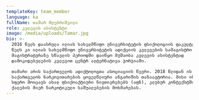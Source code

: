 ```yaml
---
templateKey: team_member
language: ka
fullName: თამარ მღებრიშვილი
role: კვლევის ასისტენტი
image: /media/uploads/Tamar.jpg
bio: >-
  2016 წელს დაასრულა ილიას სახელმწიფო უნივერსიტეტის ფსიქოლოგიის ფაკულტეტი, 2018
  წელს კი ილიას სახელმწიფო უნივერსიტეტის ადიქციის კვლევების სამაგისტრო პროგრამა.
  მაგისტრატურაზე სწავლის პერიოდში დაიწყო მუშაობა კვლევის ასისტენტად
  დამოკიდებულების კვლევით ცენტრ ალტერნატივა ჯორჯიაში. 

  თამარი არის საქართველოს ადიქტოლოგთა ასოციაციის წევრი. 2018 წლიდან ის
  საქართველოს ნარკოვითარების ყოველწლიური ანგარიშის თანაავტორია. მისი ინტერესის
  სფერო მოიცავს ახალ ფსიქოაქტიური ნივთიერებებს (აფნ), კლუბურ კონტექსტში და
  ქალების მიერ ნარკოტიკული საშუალებების მოხმარებას.
---
```


